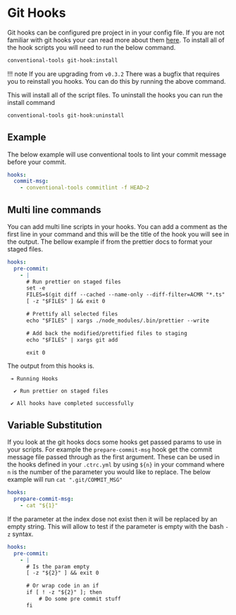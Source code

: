 # Git Hooks

Git hooks can be configured pre project in in your config file. If you are not
familiar with git hooks your can read more about them
[here](https://git-scm.com/docs/githooks). To install all of the hook scripts
you will need to run the below command.

```sh
conventional-tools git-hook:install
```

!!! note If you are upgrading from `v0.3.2` There was a bugfix that requires you
to reinstall you hooks. You can do this by running the above command.

This will install all of the script files. To uninstall the hooks you can run
the install command

```sh
conventional-tools git-hook:uninstall
```

## Example

The below example will use conventional tools to lint your commit message before
your commit.

```yaml
hooks:
  commit-msg:
    - conventional-tools commitlint -f HEAD~2
```

## Multi line commands

You can add multi line scripts in your hooks. You can add a comment as the first
line in your command and this will be the title of the hook you will see in the
output. The bellow example if from the prettier docs to format your staged
files.

```yaml
hooks:
  pre-commit:
    - |
      # Run prettier on staged files
      set -e
      FILES=$(git diff --cached --name-only --diff-filter=ACMR "*.ts" | sed 's| |\\ |g')
      [ -z "$FILES" ] && exit 0

      # Prettify all selected files
      echo "$FILES" | xargs ./node_modules/.bin/prettier --write

      # Add back the modified/prettified files to staging
      echo "$FILES" | xargs git add

      exit 0
```

The output from this hooks is.

```plaintext
 ➔ Running Hooks

  ✔ Run prettier on staged files

 ✔ All hooks have completed successfully
```

## Variable Substitution

If you look at the git hooks docs some hooks get passed params to use in your
scripts. For example the `prepare-commit-msg` hook get the commit message file
passed through as the first argument. These can be used in the hooks defined in
your `.ctrc.yml` by using `${n}` in your command where `n` is the number of the
parameter you would like to replace. The below example will run
`cat ".git/COMMIT_MSG"`

```yaml
hooks:
  prepare-commit-msg:
    - cat "${1}"
```

If the parameter at the index dose not exist then it will be replaced by an
empty string. This will allow to test if the parameter is empty with the bash
`-z` syntax.

```yaml
hooks:
  pre-commit:
    - |
      # Is the param empty
      [ -z "${2}" ] && exit 0

      # Or wrap code in an if
      if [ ! -z "${2}" ]; then
          # Do some pre commit stuff
      fi
```
